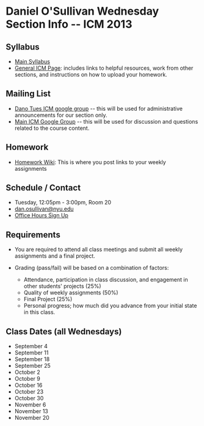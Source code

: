 Daniel O'Sullivan Wednesday Section Info -- ICM 2013
========================================

Syllabus
--------
- [Main Syllabus](https://github.com/ITPNYU/ICM-2013/blob/master/Syllabus-2013-All.md)
- [General ICM Page](https://github.com/ITPNYU/ICM-2013/blob/master/README.md): includes links to helpful resources, work from other sections, and instructions on how to upload your homework.

Mailing List
------------
- [Dano Tues ICM google group](https://groups.google.com/a/nyu.edu/d/forum/icm-dano-f13-wed-group) -- this will be used for administrative announcements for our section only.
- [Main ICM Google Group](https://groups.google.com/a/itp.nyu.edu/group/icm) -- this will be used for discussion and questions related to the course content.

Homework
--------
- [Homework Wiki](https://github.com/ITPNYU/ICM-2013/wiki/Homework-Dano-Wednesday): This is where you post links to your weekly assignments

Schedule / Contact
------------------
- Tuesday, 12:05pm - 3:00pm, Room 20
- dan.osullivan@nyu.edu
- [Office Hours Sign Up](https://www.google.com/calendar/selfsched?sstoken=UVBlTFZhOVNCTmF0fGRlZmF1bHR8MmU2NTM4NjJmOTJiNTUwM2M0YTBmMzcyZDM4NjRkNmQ)

Requirements
------------
- You are required to attend all class meetings and submit all weekly assignments and a final project.

- Grading (pass/fail) will be based on a combination of factors:
    - Attendance, participation in class discussion, and engagement in other students' projects (25%)
    - Quality of weekly assignments (50%) 
    - Final Project (25%)
    - Personal progress; how much did you advance from your initial state in this class.

Class Dates (all Wednesdays)
--------------------------
- September 4
- September 11
- September 18
- September 25
- October 2
- October 9
- October 16
- October 23
- October 30
- November 6
- November 13
- November 20
